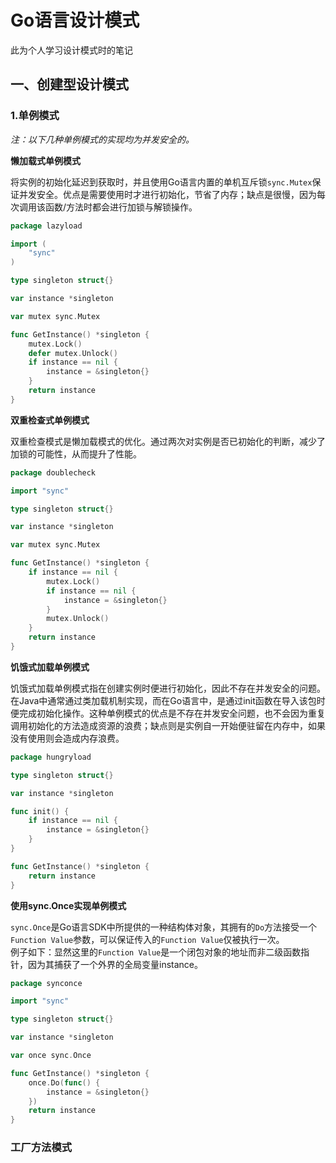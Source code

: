 # Go语言设计模式

此为个人学习设计模式时的笔记

## 一、创建型设计模式

### 1.单例模式

_注：以下几种单例模式的实现均为并发安全的。_

**懒加载式单例模式**

将实例的初始化延迟到获取时，并且使用Go语言内置的单机互斥锁`sync.Mutex`保证并发安全。优点是需要使用时才进行初始化，节省了内存；缺点是很慢，因为每次调用该函数/方法时都会进行加锁与解锁操作。

```go
package lazyload

import (
	"sync"
)

type singleton struct{}

var instance *singleton

var mutex sync.Mutex

func GetInstance() *singleton {
	mutex.Lock()
	defer mutex.Unlock()
	if instance == nil {
		instance = &singleton{}
	}
	return instance
}
```

**双重检查式单例模式**

双重检查模式是懒加载模式的优化。通过两次对实例是否已初始化的判断，减少了加锁的可能性，从而提升了性能。

```go
package doublecheck

import "sync"

type singleton struct{}

var instance *singleton

var mutex sync.Mutex

func GetInstance() *singleton {
	if instance == nil {
		mutex.Lock()
		if instance == nil {
			instance = &singleton{}
		}
		mutex.Unlock()
	}
	return instance
}
```

**饥饿式加载单例模式**

饥饿式加载单例模式指在创建实例时便进行初始化，因此不存在并发安全的问题。在Java中通常通过类加载机制实现，而在Go语言中，是通过init函数在导入该包时便完成初始化操作。这种单例模式的优点是不存在并发安全问题，也不会因为重复调用初始化的方法造成资源的浪费；缺点则是实例自一开始便驻留在内存中，如果没有使用则会造成内存浪费。

```go
package hungryload

type singleton struct{}

var instance *singleton

func init() {
	if instance == nil {
		instance = &singleton{}
	}
}

func GetInstance() *singleton {
	return instance
}
```

**使用sync.Once实现单例模式**

`sync.Once`是Go语言SDK中所提供的一种结构体对象，其拥有的`Do`方法接受一个`Function Value`参数，可以保证传入的`Function Value`仅被执行一次。  
例子如下：显然这里的`Function Value`是一个闭包对象的地址而非二级函数指针，因为其捕获了一个外界的全局变量instance。

```go
package synconce

import "sync"

type singleton struct{}

var instance *singleton

var once sync.Once

func GetInstance() *singleton {
	once.Do(func() {
		instance = &singleton{}
	})
	return instance
}
```

### 工厂方法模式